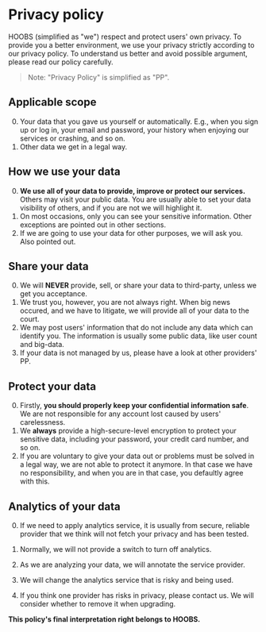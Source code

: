 # Privacy policy
HOOBS (simplified as "we") respect and protect users' own privacy. To provide you a better environment, we use your privacy strictly according to our privacy policy. To understand us better and avoid possible argument, please read our policy carefully.  

> Note: "Privacy Policy" is simplified as "PP".

## Applicable scope
0. Your data that you gave us yourself or automatically. E.g., when you sign up or log in, your email and password, your history when enjoying our services or crashing, and so on.  
1. Other data we get in a legal way.  

## How we use your data
0. **We use all of your data to provide, improve or protect our services.** Others may visit your public data. You are usually able to set your data visibility of others, and if you are not we will highlight it.  
1. On most occasions, only you can see your sensitive information. Other exceptions are pointed out in other sections.  
2. If we are going to use your data for other purposes, we will ask you. Also pointed out.  

## Share your data
0. We will **NEVER** provide, sell, or share your data to third-party, unless we get you acceptance.  
1. We trust you, however, you are not always right. When big news occured, and we have to litigate, we will provide all of your data to the court.  
2. We may post users' information that do not include any data which can identify you. The information is usually some public data, like user count and big-data.  
3. If your data is not managed by us, please have a look at other providers' PP.

## Protect your data
0. Firstly, **you should properly keep your confidential information safe**. We are not responsible for any account lost caused by users' carelessness.  
1. We **always** provide a high-secure-level encryption to protect your sensitive data, including your password, your credit card number, and so on.  
2. If you are voluntary to give your data out or problems must be solved in a legal way, we are not able to protect it anymore. In that case we have no responsibility, and when you are in that case, you defaultly agree with this.

## Analytics of your data

0. If we need to apply analytics service, it is usually from secure, reliable provider that we think will not fetch your privacy and has been tested.

1. Normally, we will not provide a switch to turn off analytics.
2. As we are analyzing your data, we will annotate the service provider.
3. We will change the analytics service that is risky and being used.
4. If you think one provider has risks in privacy, please contact us. We will consider whether to remove it when upgrading.

**This policy's final interpretation right belongs to HOOBS.**
